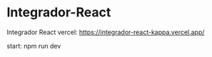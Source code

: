 # Integrador-React
Integrador React
vercel: https://integrador-react-kappa.vercel.app/

start: npm run dev
